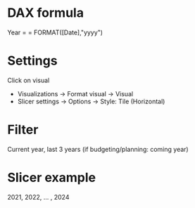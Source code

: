 # DAX formula
Year =
	= FORMAT([Date],"yyyy")

# Settings
Click on visual
- Visualizations -> Format visual -> Visual
- Slicer settings -> Options -> Style: Tile (Horizontal)

# Filter
Current year, last 3 years
(if budgeting/planning: coming year)

# Slicer example
2021, 2022, ... , 2024